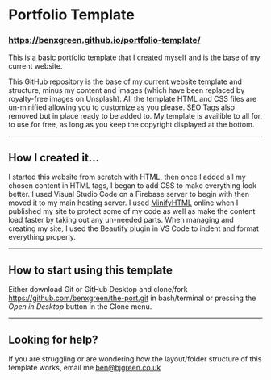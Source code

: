 # Portfolio Template
### https://benxgreen.github.io/portfolio-template/
This is a basic portfolio template that I created myself and is the base of my current website. 

This GitHub repository is the base of my current website template and structure, minus my content and images (which have been replaced by royalty-free images on Unsplash). All the template HTML and CSS files are un-minified allowing you to customize as you please. SEO Tags also removed but in place ready to be added to. My template is availible to all for, to use for free, as long as you keep the copyright displayed at the bottom. 

---

## How I created it...
I started this website from scratch with HTML, then once I added all my chosen content in HTML tags, I began to add CSS to make everything look better. I used Visual Studio Code on a Firebase server to begin with then moved it to my main hosting server. I used [MinifyHTML](http://minifycode.com/html-minifier) online when I published my site to protect some of my code as well as make the content load faster by taking out any un-needed parts. When managing and creating my site, I used the Beautify plugin in VS Code to indent and format everything properly.

---

## How to start using this template
Either download Git or GitHub Desktop and clone/fork https://github.com/benxgreen/the-port.git in bash/terminal or pressing the *Open in Desktop* button in the Clone menu. 

---

## Looking for help?
If you are struggling or are wondering how the layout/folder structure of this template works, email me [ben@bjgreen.co.uk](ben@bjgreen.co.uk)
